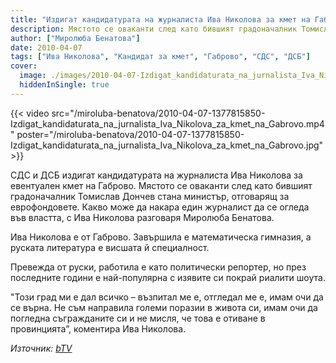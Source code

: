 ```yaml
---
title: "Издигат кандидатурата на журналиста Ива Николова за кмет на Габрово"
description: Мястото се оваканти след като бившият градоначалник Томислав Дончев стана министър, отговарящ за еврофондовете
author: ["Миролюба Бенатова"]
date: 2010-04-07
tags: ["Ива Николова", "Кандидат за кмет", "Габрово", "СДС", "ДСБ"]
cover:
  image: ./images/2010-04-07-Izdigat_kandidaturata_na_jurnalista_Iva_Nikolova_za_kmet_na_Gabrovo/cover.webp
  hiddenInSingle: true
---
```


{{< video src="/miroluba-benatova/2010-04-07-1377815850-Izdigat_kandidaturata_na_jurnalista_Iva_Nikolova_za_kmet_na_Gabrovo.mp4"
  poster="/miroluba-benatova/2010-04-07-1377815850-Izdigat_kandidaturata_na_jurnalista_Iva_Nikolova_za_kmet_na_Gabrovo.jpg" >}}

СДС и ДСБ издигат кандидатурата на журналиста Ива Николова за евентуален кмет на Габрово.
Мястото се оваканти след като бившият градоначалник Томислав Дончев стана министър, отговарящ за еврофондовете. Какво може да накара един журналист да се огледа във властта, с Ива Николова разговаря Миролюба Бенатова.

Ива Николова е от Габрово. Завършила е математическа гимназия, а руската литература е висшата й специалност.

Превежда от руски, работила е като политически репортер, но през последните години е най-популярна с изявите си покрай риалити шоута.

"Този град ми е дал всичко – възпитал ме е, отгледал ме е, имам очи да се върна. Не съм направила големи поразии в живота си, имам очи да погледна съгражданите си и не мисля, че това е отиване в провинцията”, коментира Ива Николова.

*Източник: [bTV](https://btvnovinite.bg/1377815850-Izdigat_kandidaturata_na_jurnalista_Iva_Nikolova_za_kmet_na_Gabrovo.html)*
